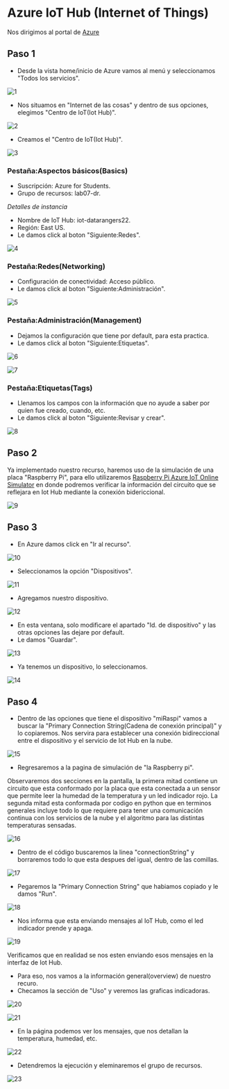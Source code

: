 # Azure IoT Hub (Internet of Things)

Nos dirigimos al portal de [Azure](https://portal.azure.com/#home)

## Paso 1
- Desde la vista home/inicio de Azure vamos al menú y seleccionamos "Todos los servicios".

![1](https://user-images.githubusercontent.com/99112892/177709568-79261094-efba-4807-95dd-522dfae23f00.png)

- Nos situamos en "Internet de las cosas" y dentro de sus opciones, elegimos "Centro de IoT(Iot Hub)".

![2](https://user-images.githubusercontent.com/99112892/177709631-f46d66eb-2965-450a-8799-109e19969dbe.png)

- Creamos el "Centro de IoT(Iot Hub)".

![3](https://user-images.githubusercontent.com/99112892/177709683-b71ab01e-79fe-4dec-bed0-00bc0778a902.png)


### Pestaña:Aspectos básicos(Basics)
- Suscripción: Azure for Students.
- Grupo de recursos: lab07-dr.

*Detalles de instancia*
 
- Nombre de IoT Hub: iot-datarangers22.
- Región: East US.
- Le damos click al boton "Siguiente:Redes".

![4](https://user-images.githubusercontent.com/99112892/177709778-cccfb718-5819-4528-adc4-53a542d463c4.png)

### Pestaña:Redes(Networking)
- Configuración de conectividad: Acceso público.
- Le damos click al boton "Siguiente:Administración".

![5](https://user-images.githubusercontent.com/99112892/177709825-784f0db4-0f7c-4cef-8a9b-7efc68bc3ba5.png)

### Pestaña:Administración(Management)
- Dejamos la configuración que tiene por default, para esta practica.
- Le damos click al boton "Siguiente:Etiquetas".

![6](https://user-images.githubusercontent.com/99112892/177709879-e5e55436-98b4-4818-9462-62d9a5d6b1be.png)

![7](https://user-images.githubusercontent.com/99112892/177709903-2a3d044b-59a9-4239-a3e6-9ae9b9a0c50f.png)

### Pestaña:Etiquetas(Tags)
- Llenamos los campos con la información que no ayude a saber por quien fue creado, cuando, etc.
- Le damos click al boton "Siguiente:Revisar y crear".

![8](https://user-images.githubusercontent.com/99112892/177709972-f75b5e81-0d0c-40e2-88ad-1ceb25062cc7.png)

## Paso 2
Ya implementado nuestro recurso, haremos uso de la simulación de una placa "Raspberry Pi", para ello utilizaremos [Raspberry Pi Azure IoT Online Simulator](https://azure-samples.github.io/raspberry-pi-web-simulator/) en donde podremos verificar la información del circuito que se reflejara en Iot Hub mediante la conexión bidericcional.

![9](https://user-images.githubusercontent.com/99112892/177710186-37811ab7-24eb-445f-ab2f-972a3a16af6c.png)

## Paso 3
- En Azure damos click en "Ir al recurso".

![10](https://user-images.githubusercontent.com/99112892/177710246-5a64cfbb-16c1-41d2-b043-b57302f1b6ee.png)

- Seleccionamos la opción "Dispositivos".

![11](https://user-images.githubusercontent.com/99112892/177710307-3ef2a1a9-eece-48e2-b597-88435372bb99.png)

- Agregamos nuestro dispositivo.

![12](https://user-images.githubusercontent.com/99112892/177710372-f54cb5a2-e2aa-442e-8d4d-fc0194e577a9.png)

- En esta ventana, solo modificare el apartado "Id. de dispositivo" y las otras opciones las dejare por default.
- Le damos "Guardar".

![13](https://user-images.githubusercontent.com/99112892/177710525-e655314e-41be-499d-8c74-7fc0733d20f5.png)

- Ya tenemos un dispositivo, lo seleccionamos.

![14](https://user-images.githubusercontent.com/99112892/177710590-cf9fb800-1e6e-42c7-831f-fbad8e1692df.png)

## Paso 4
- Dentro de las opciones que tiene el dispositivo "miRaspi" vamos a buscar la "Primary Connection String(Cadena de conexión principal)" y lo copiaremos.
Nos servira para establecer una conexión bidireccional entre el dispositivo y el servicio de Iot Hub en la nube.

![15](https://user-images.githubusercontent.com/99112892/177710755-46d51d03-4bcc-48b1-a1a2-9be901d64b5b.png)

- Regresaremos a la pagina de simulación de "la Raspberry pi".

Observaremos dos secciones en la pantalla, la primera mitad contiene un circuito que esta conformado por la placa que esta conectada a un sensor que permite leer la humedad de la temperatura y un led indicador rojo. La segunda mitad esta conformada por codigo en python que en terminos generales incluye todo lo que requiere para tener una comunicación continua con los servicios de la nube y el algoritmo para las distintas temperaturas sensadas.

![16](https://user-images.githubusercontent.com/99112892/177710920-1cbd8c8a-6d4b-4816-bd81-4171873e3bb4.png)

- Dentro de el código buscaremos la linea "connectionString" y borraremos todo lo que esta despues del igual, dentro de las comillas.

![17](https://user-images.githubusercontent.com/99112892/177710999-5fa75473-e403-4e0f-a7ed-aab0371de3fc.png)

- Pegaremos la "Primary Connection String" que habiamos copiado y le damos "Run".

![18](https://user-images.githubusercontent.com/99112892/177711068-48ae5d97-070d-43c2-be46-059bbb19b3f2.png)

- Nos informa que esta enviando mensajes al IoT Hub, como el led indicador prende y apaga.

![19](https://user-images.githubusercontent.com/99112892/177711127-985484cb-000f-4490-8911-cbccc1ae5e72.png)

Verificamos que en realidad se nos esten enviando esos mensajes en la interfaz de Iot Hub.
- Para eso, nos vamos a la información general(overview) de nuestro recuro.
- Checamos la sección de "Uso" y veremos las graficas indicadoras.

![20](https://user-images.githubusercontent.com/99112892/177711218-acaeed88-72a0-48d1-b091-6e967a169920.png)

![21](https://user-images.githubusercontent.com/99112892/177711259-b0317e8c-dbe4-4533-9318-9baf685492f0.png)

- En la página podemos ver los mensajes, que nos detallan la temperatura, humedad, etc.

![22](https://user-images.githubusercontent.com/99112892/177711344-11ce6924-3c8e-4c4d-b5c1-96c681343bcf.png)

- Detendremos la ejecución y eleminaremos el grupo de recursos.

![23](https://user-images.githubusercontent.com/99112892/177711402-537d2b32-6ff0-4e16-a112-7653a3b93aec.png)

